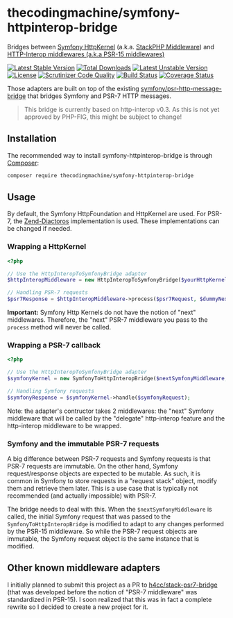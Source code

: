 # thecodingmachine/symfony-httpinterop-bridge

Bridges between [Symfony HttpKernel](http://symfony.com/doc/current/components/http_kernel/introduction.html) (a.k.a. [StackPHP Middleware](http://stackphp.com/)) and [HTTP-Interop middlewares (a.k.a PSR-15 middlewares)](https://github.com/http-interop/http-middleware) 


[![Latest Stable Version](https://poser.pugx.org/thecodingmachine/symfony-httpinterop-bridge/v/stable)](https://packagist.org/packages/thecodingmachine/symfony-httpinterop-bridge)
[![Total Downloads](https://poser.pugx.org/thecodingmachine/symfony-httpinterop-bridge/downloads)](https://packagist.org/packages/thecodingmachine/symfony-httpinterop-bridge)
[![Latest Unstable Version](https://poser.pugx.org/thecodingmachine/symfony-httpinterop-bridge/v/unstable)](https://packagist.org/packages/thecodingmachine/symfony-httpinterop-bridge)
[![License](https://poser.pugx.org/thecodingmachine/symfony-httpinterop-bridge/license)](https://packagist.org/packages/thecodingmachine/symfony-httpinterop-bridge)
[![Scrutinizer Code Quality](https://scrutinizer-ci.com/g/thecodingmachine/symfony-httpinterop-bridge/badges/quality-score.png?b=0.3)](https://scrutinizer-ci.com/g/thecodingmachine/symfony-httpinterop-bridge/?branch=0.3)
[![Build Status](https://travis-ci.org/thecodingmachine/symfony-httpinterop-bridge.svg?branch=0.3)](https://travis-ci.org/thecodingmachine/symfony-httpinterop-bridge)
[![Coverage Status](https://coveralls.io/repos/thecodingmachine/symfony-httpinterop-bridge/badge.svg?branch=0.3&service=github)](https://coveralls.io/github/thecodingmachine/symfony-httpinterop-bridge?branch=0.3)

Those adapters are built on top of the existing [symfony/psr-http-message-bridge](https://github.com/symfony/psr-http-message-bridge) that bridges Symfony and PSR-7 HTTP messages.

> This bridge is currently based on http-interop v0.3. As this is not yet approved by PHP-FIG, this might be subject to change!

## Installation

The recommended way to install symfony-httpinterop-bridge is through [Composer](http://getcomposer.org/):

```sh
composer require thecodingmachine/symfony-httpinterop-bridge
```

## Usage

By default, the Symfony HttpFoundation and HttpKernel are used.
For PSR-7, the [Zend-Diactoros](https://github.com/zendframework/zend-diactoros) implementation is used.
These implementations can be changed if needed.

### Wrapping a HttpKernel

```php
<?php

// Use the HttpInteropToSymfonyBridge adapter
$httpInteropMiddleware = new HttpInteropToSymfonyBridge($yourHttpKernel);

// Handling PSR-7 requests
$psr7Response = $httpInteropMiddleware->process($psr7Request, $dummyNextPsr7Middleware);
```

**Important:** Symfony Http Kernels do not have the notion of "next" middlewares. Therefore, the "next" PSR-7 middleware
you pass to the `process` method will never be called.

### Wrapping a PSR-7 callback


```php
<?php

// Use the HttpInteropToSymfonyBridge adapter
$symfonyKernel = new SymfonyToHttpInteropBridge($nextSymfonyMiddleware, $yourHttpInteropMiddleware);

// Handling Symfony requests
$symfonyResponse = $symfonyKernel->handle($symfonyRequest);
```

Note: the adapter's contructor takes 2 middlewares: the "next" Symfony middleware that will be called by the "delegate"
http-interop feature and the http-interop middleware to be wrapped.

### Symfony and the immutable PSR-7 requests

A big difference between PSR-7 requests and Symfony requests is that PSR-7 requests are immutable. On the other hand, Symfony request/response objects are expected to be mutable.
As such, it is common in Symfony to store requests in a "request stack" object, modify them and retrieve them later. This is a use case that is typically not recommended (and actually impossible) with PSR-7.

The bridge needs to deal with this. When the `$nextSymfonyMiddleware` is called, the initial Symfony request that was passed to the `SymfonyToHttpInteropBridge` is modified to adapt to any changes performed by the PSR-15 middleware.
So while the PSR-7 request objects are immutable, the Symfony request object is the same instance that is modified.

## Other known middleware adapters

I initially planned to submit this project as a PR to [h4cc/stack-psr7-bridge](https://github.com/h4cc/stack-psr7-bridge/) (that was developed before the notion of "PSR-7 middleware" was standardized in PSR-15).
I soon realized that this was in fact a complete rewrite so I decided to create a new project for it.
